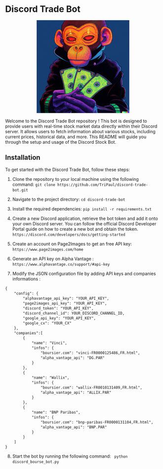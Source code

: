 # Discord Trade Bot

<p align="center">
    <img src="bot.png" alt="Bot Logo" width="300" height="300"/>
</p>

Welcome to the Discord Trade Bot repository ! This bot is designed to provide users with real-time stock market data directly within their Discord server. It allows users to fetch information about various stocks, including current prices, historical data, and more. This README will guide you through the setup and usage of the Discord Stock Bot.

## Installation

To get started with the Discord Trade Bot, follow these steps:

1. Clone the repository to your local machine using the following command:
```git clone https://github.com/TriPaul/discord-trade-bot.git```

2. Navigate to the project directory:
```cd discord-trade-bot```

3. Install the required dependencies:
```pip install -r requirements.txt```

4. Create a new Discord application, retrieve the bot token and add it onto your own Discord server. You can follow the official Discord Developer Portal guide on how to create a new bot and obtain the token.
```https://discord.com/developers/docs/getting-started```

5. Create an account on Page2Images to get an free API key:
```https://www.page2images.com/home```

6. Generate an API key on Alpha Vantage : 
```https://www.alphavantage.co/support/#api-key```

7. Modify the JSON configuration file by adding API keys and companies informations :
```
{
    "config": {
        "alphavantage_api_key": "YOUR_API_KEY",
        "page2images_api_key": "YOUR_API_KEY",
        "discord_token": "YOUR_API_KEY",
        "discord_channel_id": YOUR_DISCORD_CHANNEL_ID,
        "google_api_key": "YOUR_API_KEY",
        "google_cx": "YOUR_CX"
    },
    "companies":[
        {
            "name": "Vinci",
            "infos": {
                "boursier.com": "vinci-FR0000125486,FR.html",
                "alpha_vantage_api": "DG.PAR"
            }
        },
        {
            "name": "Wallix",
            "infos": {
                "boursier.com": "wallix-FR0010131409,FR.html",
                "alpha_vantage_api": "ALLIX.PAR"
            }
        },
        {
            "name": "BNP Paribas",
            "infos": {
                "boursier.com": "bnp-paribas-FR0000131104,FR.html",
                "alpha_vantage_api": "BNP.PAR"
            }
        }
    ]
}
```

8. Start the bot by running the following command:
``` python discord_bourse_bot.py```


